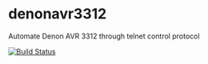 # denonavr3312
Automate Denon AVR 3312 through telnet control protocol

[![Build Status](https://travis-ci.org/gyzpunk/denonavr3312.svg?branch=master)](https://travis-ci.org/gyzpunk/denonavr3312)
